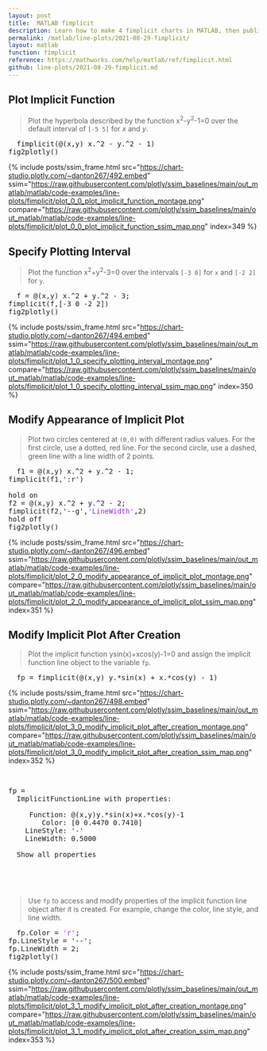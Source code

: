 ```yaml
---
layout: post
title:  MATLAB fimplicit
description: Learn how to make 4 fimplicit charts in MATLAB, then publish them to the Web with Plotly.
permalink: /matlab/line-plots/2021-08-29-fimplicit/
layout: matlab
function: fimplicit
reference: https://mathworks.com/help/matlab/ref/fimplicit.html
github: line-plots/2021-08-29-fimplicit.md
---
```


## Plot Implicit Function

> Plot the hyperbola described by the function x<sup>2</sup>-y<sup>2</sup>-1=0 over the default interval of `[-5 5]` for *x* and *y*.

<pre class="mcode">
  fimplicit(@(x,y) x.^2 - y.^2 - 1)
fig2plotly()
</pre>

{% include posts/ssim_frame.html 
  src="https://chart-studio.plotly.com/~danton267/492.embed" 
  ssim="https://raw.githubusercontent.com/plotly/ssim_baselines/main/out_matlab/matlab/code-examples/line-plots/fimplicit/plot_0_0_plot_implicit_function_montage.png" 
  compare="https://raw.githubusercontent.com/plotly/ssim_baselines/main/out_matlab/matlab/code-examples/line-plots/fimplicit/plot_0_0_plot_implicit_function_ssim_map.png" 
  index=349
%}



<!--------------------- EXAMPLE BREAK ------------------------->

## Specify Plotting Interval

> Plot the function x<sup>2</sup>+y<sup>2</sup>-3=0 over the intervals `[-3 0]` for `x` and `[-2 2]` for `y`.

<pre class="mcode">
  f = @(x,y) x.^2 + y.^2 - 3;
fimplicit(f,[-3 0 -2 2])
fig2plotly()
</pre>

{% include posts/ssim_frame.html 
  src="https://chart-studio.plotly.com/~danton267/494.embed" 
  ssim="https://raw.githubusercontent.com/plotly/ssim_baselines/main/out_matlab/matlab/code-examples/line-plots/fimplicit/plot_1_0_specify_plotting_interval_montage.png" 
  compare="https://raw.githubusercontent.com/plotly/ssim_baselines/main/out_matlab/matlab/code-examples/line-plots/fimplicit/plot_1_0_specify_plotting_interval_ssim_map.png" 
  index=350
%}



<!--------------------- EXAMPLE BREAK ------------------------->

## Modify Appearance of Implicit Plot

> Plot two circles centered at `(0,0)` with different radius values. For the first circle, use a dotted, red line. For the second circle, use a dashed, green line with a line width of 2 points.

<pre class="mcode">
  f1 = @(x,y) x.^2 + y.^2 - 1;
fimplicit(f1,':r')

hold on
f2 = @(x,y) x.^2 + y.^2 - 2;
fimplicit(f2,'--g',<span style='color:#A020F0'>'LineWidth'</span>,2)
hold off
fig2plotly()
</pre>

{% include posts/ssim_frame.html 
  src="https://chart-studio.plotly.com/~danton267/496.embed" 
  ssim="https://raw.githubusercontent.com/plotly/ssim_baselines/main/out_matlab/matlab/code-examples/line-plots/fimplicit/plot_2_0_modify_appearance_of_implicit_plot_montage.png" 
  compare="https://raw.githubusercontent.com/plotly/ssim_baselines/main/out_matlab/matlab/code-examples/line-plots/fimplicit/plot_2_0_modify_appearance_of_implicit_plot_ssim_map.png" 
  index=351
%}



<!--------------------- EXAMPLE BREAK ------------------------->

## Modify Implicit Plot After Creation

> Plot the implicit function ysin(x)+xcos(y)-1=0 and assign the implicit function line object to the variable `fp`.

<pre>
  fp = fimplicit(@(x,y) y.*sin(x) + x.*cos(y) - 1)
</pre>

{% include posts/ssim_frame.html 
  src="https://chart-studio.plotly.com/~danton267/498.embed" 
  ssim="https://raw.githubusercontent.com/plotly/ssim_baselines/main/out_matlab/matlab/code-examples/line-plots/fimplicit/plot_3_0_modify_implicit_plot_after_creation_montage.png" 
  compare="https://raw.githubusercontent.com/plotly/ssim_baselines/main/out_matlab/matlab/code-examples/line-plots/fimplicit/plot_3_0_modify_implicit_plot_after_creation_ssim_map.png" 
  index=352
%}

<pre>
  <div class="codeoutput"><pre>fp = 
  ImplicitFunctionLine with properties:

     Function: @(x,y)y.*sin(x)+x.*cos(y)-1
        Color: [0 0.4470 0.7410]
    LineStyle: '-'
    LineWidth: 0.5000

  Show all properties

</pre></div>
</pre>

> Use `fp` to access and modify properties of the implicit function line object after it is created. For example, change the color, line style, and line width.

<pre class="mcode">
  fp.Color = <span style='color:#A020F0'>'r'</span>;
fp.LineStyle = '--';
fp.LineWidth = 2;
fig2plotly()
</pre>

{% include posts/ssim_frame.html 
  src="https://chart-studio.plotly.com/~danton267/500.embed" 
  ssim="https://raw.githubusercontent.com/plotly/ssim_baselines/main/out_matlab/matlab/code-examples/line-plots/fimplicit/plot_3_1_modify_implicit_plot_after_creation_montage.png" 
  compare="https://raw.githubusercontent.com/plotly/ssim_baselines/main/out_matlab/matlab/code-examples/line-plots/fimplicit/plot_3_1_modify_implicit_plot_after_creation_ssim_map.png" 
  index=353
%}



<!--------------------- EXAMPLE BREAK ------------------------->


